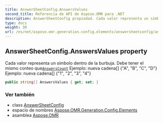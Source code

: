 ```yaml
---
title: AnswerSheetConfig.AnswersValues
second_title: Referencia de API de Aspose.OMR para .NET
description: AnswerSheetConfig propiedad. Cada valor representa un símbolo dentro de la burbuja. Debe tener el mismo conteo queAnswersCount Ejemplo nueva cadena A B C D Ejemplo nueva cadena 1 2 3 4
type: docs
weight: 30
url: /es/net/aspose.omr.generation.config.elements/answersheetconfig/answersvalues/
---
```

## AnswerSheetConfig.AnswersValues property

Cada valor representa un símbolo dentro de la burbuja. Debe tener el mismo conteo que[`AnswersCount`](../answerscount/) Ejemplo: nueva cadena[] {"A", "B", "C", "D"} Ejemplo: nueva cadena[] {"1", "2", "3", "4"}

```csharp
public string[] AnswersValues { get; set; }
```

### Ver también

* class [AnswerSheetConfig](../)
* espacio de nombres [Aspose.OMR.Generation.Config.Elements](../../answersheetconfig/)
* asamblea [Aspose.OMR](../../../)


